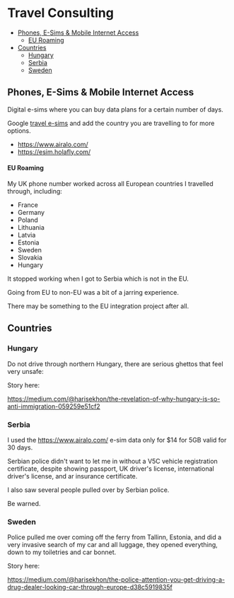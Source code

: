 # Travel Consulting

<!-- INDEX_START -->

- [Phones, E-Sims & Mobile Internet Access](#phones-e-sims--mobile-internet-access)
    - [EU Roaming](#eu-roaming)
- [Countries](#countries)
  - [Hungary](#hungary)
  - [Serbia](#serbia)
  - [Sweden](#sweden)

<!-- INDEX_END -->

## Phones, E-Sims & Mobile Internet Access

Digital e-sims where you can buy data plans for a certain number of days.

Google [travel e-sims](https://www.google.com/search?q=travel+e-sims)
and add the country you are travelling to for more options.

- <https://www.airalo.com/>
- <https://esim.holafly.com/>

#### EU Roaming

My UK phone number worked across all European countries I travelled through, including:

- France
- Germany
- Poland
- Lithuania
- Latvia
- Estonia
- Sweden
- Slovakia
- Hungary

It stopped working when I got to Serbia which is not in the EU.

Going from EU to non-EU was a bit of a jarring experience.

There may be something to the EU integration project after all.

## Countries

### Hungary

Do not drive through northern Hungary, there are serious ghettos that feel very unsafe:

Story here:

<https://medium.com/@harisekhon/the-revelation-of-why-hungary-is-so-anti-immigration-059259e51cf2>

### Serbia

I used the <https://www.airalo.com/> e-sim data only for $14 for 5GB valid for 30 days.

Serbian police didn't want to let me in without a V5C vehicle registration certificate,
despite showing passport, UK driver's license, international driver's license, and ar insurance certificate.

I also saw several people pulled over by Serbian police.

Be warned.

### Sweden

Police pulled me over coming off the ferry from Tallinn, Estonia,
and did a very invasive search of my car and all luggage, they opened everything, down to my toiletries and car bonnet.

Story here:

<https://medium.com/@harisekhon/the-police-attention-you-get-driving-a-drug-dealer-looking-car-through-europe-d38c5919835f>
